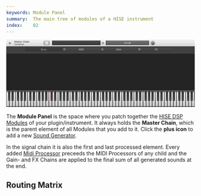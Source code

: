 ```yaml
---
keywords: Module Panel
summary:  The main tree of modules of a HISE instrument
index:    02
---
```

![Left Panel](images/custom/main-panel.png)

The **Module Panel** is the space where you patch together the [HISE DSP Modules](/hise-modules) of your plugin/instrument. It always holds the **Master Chain**, which is the parent element of all Modules that you add to it. Click the **plus icon** to add a new [Sound Generator](/hise-modules/sound-generators).

In the signal chain it is also the first and last processed element. Every added [Midi Processor](/hise-modules/midi-processors) preceeds the MIDI Processors of any child and the Gain- and FX Chains are applied to the final sum of all generated sounds at the end.

## Routing Matrix



